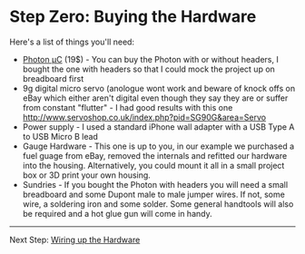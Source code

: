 Step Zero: Buying the Hardware
===

Here's a list of things you'll need:
- [Photon µC](https://store.particle.io/) (19$) - You can buy the Photon with or without headers, I bought the one with headers so that I could mock the project up on breadboard first
- 9g digital micro servo (anologue wont work and beware of knock offs on eBay which either aren't digital even though they say they are or suffer from constant "flutter" - I had good results with this one http://www.servoshop.co.uk/index.php?pid=SG90G&area=Servo
- Power supply - I used a standard iPhone wall adapter with a USB Type A to USB Micro B lead
- Gauge Hardware - This one is up to you, in our example we purchased a fuel guage from eBay, removed the internals and refitted our hardware into the housing.  Alternatively, you could mount it all in a small project box or 3D print your own housing.
- Sundries - If you bought the Photon with headers you will need a small breadboard and some Dupont male to male jumper wires. If not, some wire, a soldering iron and some solder.  Some general handtools will also be required and a hot glue gun will come in handy.
___
Next Step: [Wiring up the Hardware](https://github.com/d-Rickyy-b/Monzo-Meter/tree/master/documentation/1_SettingUp_Hardware.md)

